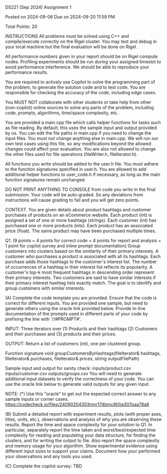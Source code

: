 DS221 (Sep 2024) Assignment 1

Posted on 2024-09-06
Due on 2024-09-20 11:59 PM

Total Points: 20

INSTRUCTIONS
All problems must be solved using C++ and compile/execute correctly on the Rigel cluster. You may test and debug in your local machine but the final evaluation will be done on Rigel.

All performance numbers given in your report should be on Rigel compute nodes. Profiling experiments should be run during your assigned timeslot to avoid performance interference. We should be able to reproduce your performance results.

You are required to actively use Copilot to solve the programming part of the problem, to generate the solution code and to test code. You are responsible for checking the accuracy of the code, including edge cases.

You MUST NOT collaborate with other students or take help from other (non-copilot) online sources to solve any parts of the problem, including code, prompts, algorithms, time/space complexity, etc.

You are provided a main.cpp file which calls helper functions for tasks such as file reading. By default, this uses the sample input and output provided by us. You can edit the file paths in main.cpp if you need to change the input files. You must not change anything else in main.cpp. We will run our own test cases using this file, so any modifications beyond the allowed changes could affect your evaluation. You are also not allowed to change the other files used for file operations (fileWriter.h, fileIterator.h).

All functions you write should be added to the user.h file. You must adhere to the function signatures specified in user.h. You are allowed to add additional helper functions to user_code.h if necessary, as long as the main function signatures remain unchanged.

DO NOT PRINT ANYTHING TO CONSOLE from code you write in the final submission. Your code will be auto-graded. So any deviations from instructions will cause grading to fail and you will get zero points.

CONTEXT. You are given details about product hashtags and customer purchases of products on an eCommerce website. Each product (int) is assigned a set of one or more hashtags (strings). Each customer (int) has purchased one or more products (ints). Each product has an associated price (float). The same product may have been purchased multiple times.

Q1. (9 points = 4 points for correct code + 4 points for report and analysis + 1 point for copilot survey and inline prompt documentation)
Group customers into clusters based on the similarity of their primary interests. A customer who purchases a product is associated with all its hashtags. Each purchase adds those hashtags to the customer's interest list. The number of occurrences of a hashtag in their interest list reflects its popularity. A customer's top-k most frequent hashtags in descending order represent their primary interests. Two customers are said to have similar interests if their primary interest hashtag lists exactly match. The goal is to identify and group customers with similar interests.

(A) Complete the code template you are provided. Ensure that the code is correct for different inputs. You are provided one sample, but need to generate others using the oracle link provided below. Provide in-line documentation of the prompts used in different parts of your code by prefixing the line with '//#PROMPT#'.

INPUT: Three iterators over (1) Products and their hashtags (2) Customers and their purchases and (3) products and their prices. 

OUTPUT: Return a list of customers (int), one per clustered group.

Function signature void groupCustomersByHashtags(fileIterator& hashtags, fileIterator& purchases, fileIterator& prices, string outputFilePath)

Sample input and output for sanity check:
inputs/product.csv
inputs/customer.csv
outputs/groups.csv
You will need to generate additional input datasets to verify the correctness of your code. You can use the oracle link below to generate valid outputs for any given input.

NOTE: (*) Use this "oracle" to get out the expected correct answer to any sample inputs or corner cases. https://codecheck.io/files/24090204303mnr174bmc8t0ja307paa78a6

(B) Submit a detailed report with experiment results, plots (with proper axes, titles, units, etc.), observations and analysis of why you are observing these results. Report the time and space complexity for your solution to Q1. In particular, separately report the time taken and worst/best/expected time complexity for reading and populating your data structure, for finding the clusters, and for writing the output to file. Also report the space complexity and memory usage for your algorithm. Show experimental evidence using different input sizes to support your claims. Document how your performed your observations and any tools you used.

(C) Complete the copilot survey: TBD
